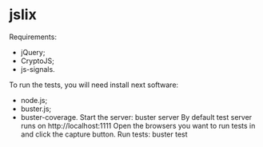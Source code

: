 jslix
=====

Requirements:
- jQuery;
- CryptoJS;
- js-signals.

To run the tests, you will need install next software:
- node.js;
- buster.js;
- buster-coverage.
Start the server:
    buster server
By default test server runs on http://localhost:1111
Open the browsers you want to run tests in and click the capture button.
Run tests:
    buster test
